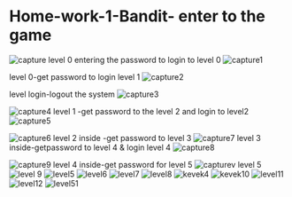 # Home-work-1-Bandit- enter to the game
![capture](https://cloud.githubusercontent.com/assets/13763857/14378928/478afa72-fd95-11e5-92e9-790bd71a783c.PNG)
level 0 entering the password to login to level 0
![capture1](https://cloud.githubusercontent.com/assets/13763857/14379022/a6dd1064-fd95-11e5-980d-5b8dfa213f50.PNG)

level 0-get password to login level 1
![capture2](https://cloud.githubusercontent.com/assets/13763857/14379257/d39cb3c4-fd96-11e5-8e35-66ac6fc4ffdc.PNG)

level login-logout the system
![capture3](https://cloud.githubusercontent.com/assets/13763857/14379290/0ecbbfee-fd97-11e5-8521-27d00018aec7.PNG)

![capture4](https://cloud.githubusercontent.com/assets/13763857/14379370/5dafd7ee-fd97-11e5-95ab-91bc0e3e251a.PNG)
level 1 -get password to the level 2 and login to level2
![capture5](https://cloud.githubusercontent.com/assets/13763857/14379371/5db162ee-fd97-11e5-9735-bd101c6759b6.PNG)

![capture6](https://cloud.githubusercontent.com/assets/13763857/14379372/5db234b2-fd97-11e5-9d00-04e6cb75cd9f.PNG)
level 2 inside -get password to level 3
![capture7](https://cloud.githubusercontent.com/assets/13763857/14379375/5db42dda-fd97-11e5-893b-f48446dc22ad.PNG)
level 3 inside-getpassword to level 4 & login level 4
![capture8](https://cloud.githubusercontent.com/assets/13763857/14379373/5db3dc22-fd97-11e5-915b-d36d230d1a98.PNG)

![capture9](https://cloud.githubusercontent.com/assets/13763857/14379374/5db4114c-fd97-11e5-8a93-fdc157cec0c8.PNG)
level 4 inside-get password for level 5
![capturev](https://cloud.githubusercontent.com/assets/13763857/14379376/5ddbf3b0-fd97-11e5-88a3-fc61e805493b.PNG)
level 5
![level 9](https://cloud.githubusercontent.com/assets/13763857/14379380/5de53ce0-fd97-11e5-9f3d-34eff91c639a.PNG)
![level5](https://cloud.githubusercontent.com/assets/13763857/14379379/5de24490-fd97-11e5-9330-24bab9fc8fd6.PNG)
![level6](https://cloud.githubusercontent.com/assets/13763857/14379381/5de7a7a0-fd97-11e5-9aaa-1dabff469eb4.PNG)
![level7](https://cloud.githubusercontent.com/assets/13763857/14379382/5e0818e6-fd97-11e5-9fb0-7ac4d315d945.PNG)
![level8](https://cloud.githubusercontent.com/assets/13763857/14379383/5e0bcb9e-fd97-11e5-9f30-d69bde75ed92.PNG)
![kevek4](https://cloud.githubusercontent.com/assets/13763857/14379377/5ddf530c-fd97-11e5-886a-961b99e8ade7.PNG)
![kevek10](https://cloud.githubusercontent.com/assets/13763857/14379378/5ddf6c34-fd97-11e5-8817-303eef62df05.PNG)
![level11](https://cloud.githubusercontent.com/assets/13763857/14379384/5e0cab22-fd97-11e5-98fb-74710e5c3224.PNG)
![level12](https://cloud.githubusercontent.com/assets/13763857/14379385/5e0f3630-fd97-11e5-9141-bdf212173b26.PNG)
![level51](https://cloud.githubusercontent.com/assets/13763857/14379386/5e13d352-fd97-11e5-9d4c-dbb7c47d5f16.PNG)
